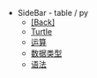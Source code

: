 - SideBar - table / py
  - [[Back]](../)
  - [Turtle](py/turtle.md)
  - [运算](py/calc.md)
  - [数据类型](py/datatype.md)
  - [语法](py/basic-syntax.md)